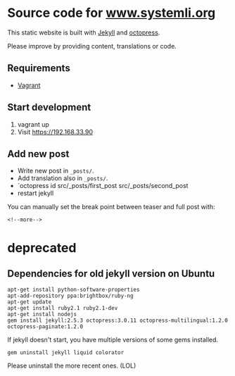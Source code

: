 # Source code for www.systemli.org
This static website is built with [Jekyll](https://github.com/jekyll/jekyll)
 and [octopress](https://github.com/octopress/).

Please improve by providing content, translations or code.

## Requirements
 * [Vagrant](https://www.vagrantup.com/)

## Start development
 1. vagrant up
 2. Visit https://192.168.33.90

## Add new post
 * Write new post in `_posts/`.
 * Add translation also in `_posts/`.
 * `octopress id src/_posts/first_post src/_posts/second_post
 * restart jekyll

You can manually set the break point between teaser and full post with:
```
<!--more-->
```

# deprecated
## Dependencies for old jekyll version on Ubuntu
```
apt-get install python-software-properties
apt-add-repository ppa:brightbox/ruby-ng
apt-get update
apt-get install ruby2.1 ruby2.1-dev
apt-get install nodejs
gem install jekyll:2.5.3 octopress:3.0.11 octopress-multilingual:1.2.0 octopress-paginate:1.2.0

```
If jekyll doesn't start, you have multiple versions of some gems installed.
```
gem uninstall jekyll liquid colorator
```
Please uninstall the more recent ones. (LOL)
